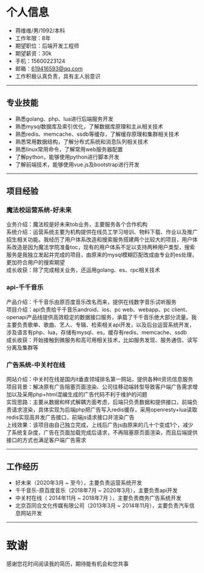 # 个人信息
 - 蒋维维/男/1992/本科
 - 工作年限：8年
 - 期望职位：后端开发工程师
 - 期望薪资：30k
 - 手机：15600223124
 - 邮箱：619416593@qq.com
 - 工作积极认真负责，具有主人翁意识

---

## 专业技能
- 熟悉golang、php、lua进行后端服务开发
- 熟悉mysql数据库及索引优化，了解数据库原理和主从相关技术
- 熟悉redis、memcache、ssdb等缓存，了解缓存原理和集群相关技术
- 熟悉常用数据结构，了解分布式系统和消息队列相关技术
- 熟悉linux常用命令，了解常用web服务器配置
- 了解python，能够使用python进行脚本开发
- 了解前端技术，能够使用vue.js及bootstrap进行开发

---

## 项目经验
### 魔法校运营系统-好未来
业务介绍：魔法校是好未来tob业务，主要服务各个合作机构  
系统介绍：运营系统主要为机构提供在线员工学习培训、物料下载、作业以及推广招生相关功能。我经历了用户体系改造和搜索服务搭建两个比较大的项目，用户体系改造是因为魔法学院准备toc，现有的用户体系不足以支持两种用户类型，搜索服务是我独立发起并完成的项目，由原来的mysql模糊匹配改成由专业的es处理，更加符合用户的搜索期望  
成长收获：除了完成相关业务，还运用golang、es、rpc相关技术

### api-千千音乐
产品介绍：千千音乐由原百度音乐改名而来，提供在线数字音乐试听服务  
项目介绍：api负责给千千音乐android、ios、pc web、webapp、pc client、openapi产品线提供高效稳定的数据接口服务，承载了千千音乐绝大部分流量。我主要负责歌单、歌曲、艺人、专辑、检索相关api开发，以及后台运营系统开发，涉及语言有php、lua，存储有mysql、es，缓存有redis、memcache、ssdb  
成长收获：开始接触到微服务和高可用相关技术，比如服务发现、服务通信、读写分离及集群等

### 广告系统-中关村在线
网站介绍：中关村在线是国内it垂直领域排名第一网站，提供各种it资讯信息服务  
项目背景：解决原有广告阻塞页面渲染、公司往移动端转型导致客户端广告需求增加以及采用php+html混编生成的广告代码不利于维护的问题  
实现思路：主要从数据和样式解耦方面考虑，后端只负责数据和提供接口，前端负责请求渲染，具体实现为后端php把广告写入redis缓存，采用openresty+lua读取redis实现高并发广告接口，前端js请求接口并渲染广告  
上线效果：该项目由自己独立完成，上线后广告js由原来的几十个变成1个，减少了系统复杂度，广告在页面加载完成后请求，不再阻塞原页面渲染，而且后端提供接口的方式也满足客户端广告需求

---

## 工作经历
- 好未来（2020年3月 ~ 至今），主要负责运营系统开发
- 千千音乐-原百度音乐（2018年7月 ~ 2020年3月），主要负责api开发
- 中关村在线（ 2014年11月 ~ 2018年7月 ），主要负责商务广告系统开发
- 北京百同合文化传媒有限公司（2013年3月 ~ 2014年11月），主要负责汽车信息网站开发

---

# 致谢
感谢您花时间阅读我的简历，期待能有机会和您共事
